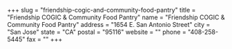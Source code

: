 +++
slug = "friendship-cogic-and-community-food-pantry"
title = "Friendship COGIC & Community Food Pantry"
name = "Friendship COGIC & Community Food Pantry"
address = "1654 E. San Antonio Street"
city = "San Jose"
state = "CA"
postal = "95116"
website = ""
phone = "408-258-5445"
fax = ""
+++
